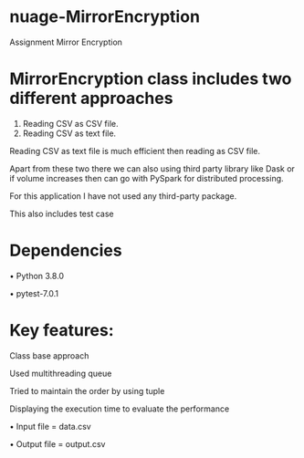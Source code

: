 # nuage-MirrorEncryption
Assignment Mirror Encryption
# 
# MirrorEncryption class includes two different approaches

1.	Reading CSV as CSV file. 	
2.	Reading CSV as text file.

Reading CSV as text file is much efficient then reading as CSV file.

Apart from these two there we can also using third party library like Dask or if volume increases then can go with PySpark for distributed processing.

For this application I have not used any third-party package.

This also includes test case 

# Dependencies

•	Python 3.8.0

•	pytest-7.0.1

# 
# Key features:
Class base approach

Used multithreading queue

Tried to maintain the order by using tuple

Displaying the execution time to evaluate the performance

 • Input file = data.csv
 
 • Output file  = output.csv



